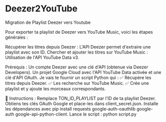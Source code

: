 # Deezer2YouTube
Migration de Playlist Deezer vers Youtube

Pour exporter ta playlist de Deezer vers YouTube Music, voici les étapes générales :

Récupérer les titres depuis Deezer : L'API Deezer permet d'extraire une playlist avec son ID.
Chercher et ajouter les titres sur YouTube Music : Utilisation de l'API YouTube Data v3.

Prérequis :
Un compte Deezer avec une clé d'API (obtenue via Deezer Developers).
Un projet Google Cloud avec l'API YouTube Data activée et une clé d'API OAuth.
Je vais te fournir un script Python qui :
✅ Récupère les titres depuis Deezer.
✅ Les recherche sur YouTube Music.
✅ Crée une playlist et y ajoute les morceaux correspondants.

🔹 Instructions :
Remplace TON_ID_PLAYLIST par l'ID de ta playlist Deezer.
Obtiens tes clés OAuth Google et place-les dans client_secret.json.
Installe les dépendances avec 
pip install requests google-auth-oauthlib google-auth google-api-python-client.
Lance le script : python script.py
